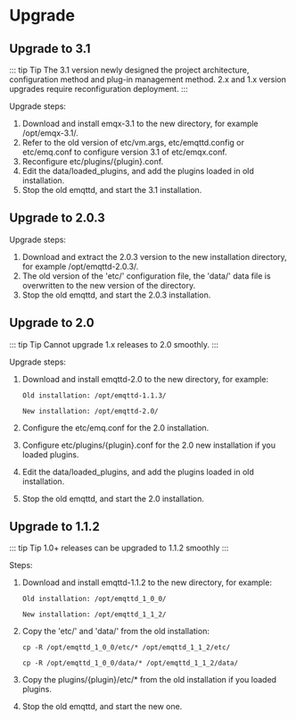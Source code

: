 # Upgrade 

## Upgrade to 3.1 

::: tip Tip
The 3.1 version newly designed the project architecture, configuration method and plug-in management method. 2.x and 1.x version upgrades require reconfiguration deployment. 
:::

Upgrade steps: 

  1. Download and install emqx-3.1 to the new directory, for example /opt/emqx-3.1/. 
  2. Refer to the old version of etc/vm.args, etc/emqttd.config or etc/emq.conf to configure version 3.1 of etc/emqx.conf. 
  3. Reconfigure etc/plugins/{plugin}.conf. 
  4. Edit the data/loaded_plugins, and add the plugins loaded in old installation. 
  5. Stop the old emqttd, and start the 3.1 installation. 



## Upgrade to 2.0.3 

Upgrade steps: 

  1. Download and extract the 2.0.3 version to the new installation directory, for example /opt/emqttd-2.0.3/. 
  2. The old version of the 'etc/' configuration file, the 'data/' data file is overwritten to the new version of the directory. 
  3. Stop the old emqttd, and start the 2.0.3 installation. 



## Upgrade to 2.0 

::: tip Tip
Cannot upgrade 1.x releases to 2.0 smoothly. 
:::

Upgrade steps: 

  1. Download and install emqttd-2.0 to the new directory, for example: 
    
         Old installation: /opt/emqttd-1.1.3/
    
         New installation: /opt/emqttd-2.0/

  2. Configure the etc/emq.conf for the 2.0 installation. 

  3. Configure etc/plugins/{plugin}.conf for the 2.0 new installation if you loaded plugins. 

  4. Edit the data/loaded_plugins, and add the plugins loaded in old installation. 

  5. Stop the old emqttd, and start the 2.0 installation. 




## Upgrade to 1.1.2 

::: tip Tip
1.0+ releases can be upgraded to 1.1.2 smoothly 
:::

Steps: 

  1. Download and install emqttd-1.1.2 to the new directory, for example: 
    
         Old installation: /opt/emqttd_1_0_0/
    
         New installation: /opt/emqttd_1_1_2/

  2. Copy the 'etc/' and 'data/' from the old installation: 
    
         cp -R /opt/emqttd_1_0_0/etc/* /opt/emqttd_1_1_2/etc/
    
         cp -R /opt/emqttd_1_0_0/data/* /opt/emqttd_1_1_2/data/

  3. Copy the plugins/{plugin}/etc/* from the old installation if you loaded plugins. 

  4. Stop the old emqttd, and start the new one. 



